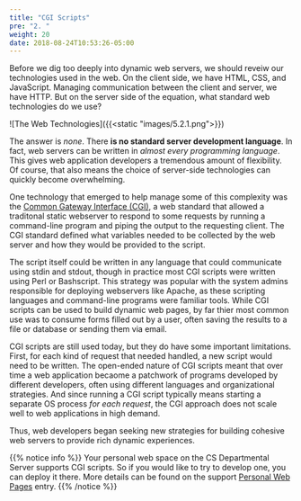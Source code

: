 ```yaml
---
title: "CGI Scripts"
pre: "2. "
weight: 20
date: 2018-08-24T10:53:26-05:00
---
```


Before we dig too deeply into dynamic web servers, we should reveiw our technologies used in the web.  On the client side, we have HTML, CSS, and JavaScript.  Managing communication between the client and server, we have HTTP.  But on the server side of the equation, what standard web technologies do we use?

![The Web Technologies]({{<static "images/5.2.1.png">}})

The answer is _none_.  There **is no standard server development language**.  In fact, web servers can be written in _almost every programming language_.  This gives web application developers a tremendous amount of flexibility.  Of course, that also means the choice of server-side technologies can quickly become overwhelming.

One technology that emerged to help manage some of this complexity was the [Common Gateway Interface (CGI)](https://en.wikipedia.org/wiki/Common_Gateway_Interface), a web standard that allowed a traditonal static webserver to respond to some requests by running a command-line program and piping the output to the requesting client.  The CGI standard defined what variables needed to be collected by the web server and how they would be provided to the script.

The script itself could be written in any language that could communicate using stdin and stdout, though in practice most CGI scripts were written using Perl or Bashscript.  This strategy was popular with the system admins responsible for deploying webservers like Apache, as these scripting languages and command-line programs were familiar tools. While CGI scripts can be used to build dynamic web pages, by far thier most common use was to consume forms filled out by a user, often saving the results to a file or database or sending them via email.

CGI scripts are still used today, but they do have some important limitations.  First, for each kind of request that needed handled, a new script would need to be written.  The open-ended nature of CGI scripts meant that over time a web application becaome a patchwork of programs developed by different developers, often using different languages and organizational strategies.  And since running a CGI script typically means starting a separate OS process _for each request_, the CGI approach does not scale well to web applications in high demand.

Thus, web developers began seeking new strategies for building cohesive web servers to provide rich dynamic experiences.

{{% notice info %}}
Your personal web space on the CS Departmental Server supports CGI scripts.  So if you would like to try to develop one, you can deploy it there.  More details can be found on the support [Personal Web Pages](https://support.cs.ksu.edu/CISDocs/wiki/Personal_Web_Pages#Dynamic_Content) entry.
{{% /notice %}}